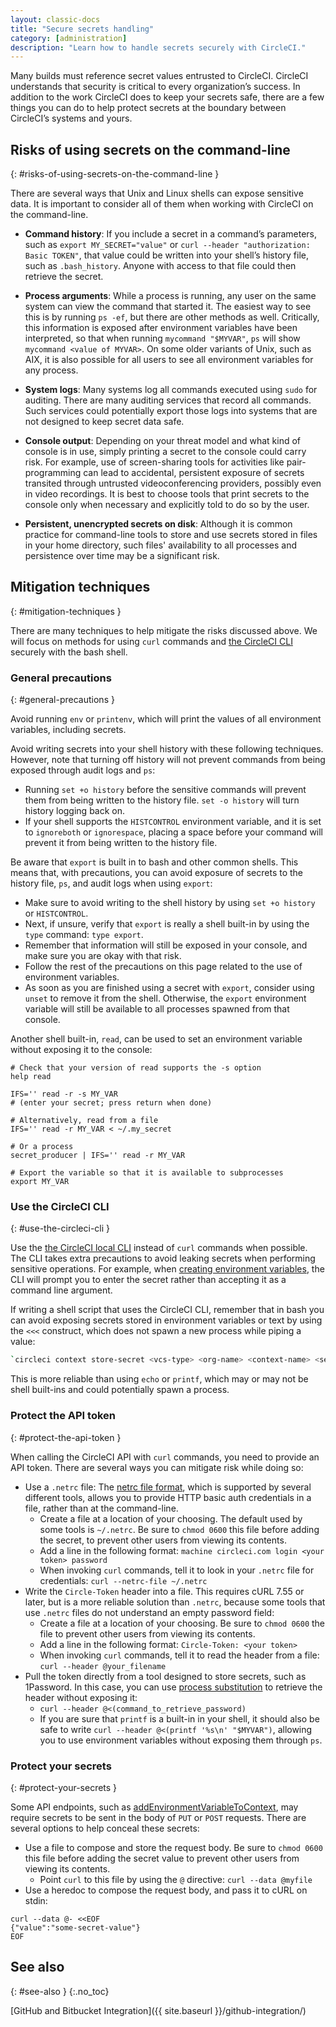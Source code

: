 ```yaml
---
layout: classic-docs
title: "Secure secrets handling"
category: [administration]
description: "Learn how to handle secrets securely with CircleCI."
---
```


Many builds must reference secret values entrusted to CircleCI. CircleCI understands that security is critical to every organization’s success. In addition to the work CircleCI does to keep your secrets safe, there are a few things you can do to help protect secrets at the boundary between CircleCI’s systems and yours.

## Risks of using secrets on the command-line
{: #risks-of-using-secrets-on-the-command-line }

There are several ways that Unix and Linux shells can expose sensitive data. It is important to consider all of them when working with CircleCI on the command-line.

* **Command history**: If you include a secret in a command’s parameters, such as `export MY_SECRET="value"` or `curl --header "authorization: Basic TOKEN"`, that value could be written into your shell’s history file, such as `.bash_history`. Anyone with access to that file could then retrieve the secret.

* **Process arguments**: While a process is running, any user on the same system can view the command that started it. The easiest way to see this is by running `ps -ef`, but there are other methods as well. Critically, this information is exposed after environment variables have been interpreted, so that when running `mycommand "$MYVAR"`, `ps` will show `mycommand <value of MYVAR>`. On some older variants of Unix, such as AIX, it is also possible for all users to see all environment variables for any process.

* **System logs**: Many systems log all commands executed using `sudo` for auditing. There are many auditing services that record all commands. Such services could potentially export those logs into systems that are not designed to keep secret data safe.

* **Console output**: Depending on your threat model and what kind of console is in use, simply printing a secret to the console could carry risk. For example, use of screen-sharing tools for activities like pair-programming can lead to accidental, persistent exposure of secrets transited through untrusted videoconferencing providers, possibly even in video recordings. It is best to choose tools that print secrets to the console only when necessary and explicitly told to do so by the user.

* **Persistent, unencrypted secrets on disk**: Although it is common practice for command-line tools to store and use secrets stored in files in your home directory, such files' availability to all processes and persistence over time may be a significant risk.

## Mitigation techniques
{: #mitigation-techniques }

There are many techniques to help mitigate the risks discussed above. We will focus on methods for using `curl` commands and [the CircleCI CLI]({{site.baseurl}}/local-cli) securely with the bash shell.

### General precautions
{: #general-precautions }

Avoid running `env` or `printenv`, which will print the values of all environment variables, including secrets.

Avoid writing secrets into your shell history with these following techniques. However, note that turning off history will not prevent commands from being exposed through audit logs and `ps`:
  - Running `set +o history` before the sensitive commands will prevent them from being written to the history file. `set -o history` will turn history logging back on.
  - If your shell supports the `HISTCONTROL` environment variable, and it is set to `ignoreboth` or `ignorespace`, placing a space before your command will prevent it from being written to the history file.

Be aware that `export` is built in to bash and other common shells. This means that, with precautions, you can avoid exposure of secrets to the history file, `ps`, and audit logs when using `export`:
  - Make sure to avoid writing to the shell history by using `set +o history` or `HISTCONTROL`.
  - Next, if unsure, verify that `export` is really a shell built-in by using the `type` command: `type export`.
  - Remember that information will still be exposed in your console, and make sure you are okay with that risk.
  - Follow the rest of the precautions on this page related to the use of environment variables.
  - As soon as you are finished using a secret with `export`, consider using `unset` to remove it from the shell. Otherwise, the `export` environment variable will still be available to all processes spawned from that console.

Another shell built-in, `read`, can be used to set an environment variable without exposing it to the console:
```
# Check that your version of read supports the -s option
help read

IFS='' read -r -s MY_VAR
# (enter your secret; press return when done)

# Alternatively, read from a file
IFS='' read -r MY_VAR < ~/.my_secret

# Or a process
secret_producer | IFS='' read -r MY_VAR

# Export the variable so that it is available to subprocesses
export MY_VAR
```

### Use the CircleCI CLI
{: #use-the-circleci-cli }

Use the [the CircleCI local CLI]({{site.baseurl}}/local-cli) instead of `curl` commands when possible. The CLI takes extra precautions to avoid leaking secrets when performing sensitive operations. For example, when [creating environment variables]({{site.baseurl}}/contexts#creating-environment-variables), the CLI will prompt you to enter the secret rather than accepting it as a command line argument.

If writing a shell script that uses the CircleCI CLI, remember that in bash you can avoid exposing secrets stored in environment variables or text by using the `<<<` construct, which does not spawn a new process while piping a value:
```bash
`circleci context store-secret <vcs-type> <org-name> <context-name> <secret name> <<< "$MY_SECRET"`
```
This is more reliable than using `echo` or `printf`, which may or may not be shell built-ins and could potentially spawn a process.

### Protect the API token
{: #protect-the-api-token }

When calling the CircleCI API with `curl` commands, you need to provide an API token. There are several ways you can mitigate risk while doing so:

* Use a `.netrc` file: The [netrc file format](https://everything.curl.dev/usingcurl/netrc), which is supported by several different tools, allows you to provide HTTP basic auth credentials in a file, rather than at the command-line.
  - Create a file at a location of your choosing. The default used by some tools is `~/.netrc`. Be sure to `chmod 0600` this file before adding the secret, to prevent other users from viewing its contents.
  - Add a line in the following format: `machine circleci.com login <your token> password`
  - When invoking `curl` commands, tell it to look in your `.netrc` file for credentials: `curl --netrc-file ~/.netrc`
* Write the `Circle-Token` header into a file. This requires cURL 7.55 or later, but is a more reliable solution than `.netrc`, because some tools that use `.netrc` files do not understand an empty password field:
  - Create a file at a location of your choosing. Be sure to `chmod 0600` the file to prevent other users from viewing its contents.
  - Add a line in the following format: `Circle-Token: <your token>`
  - When invoking `curl` commands, tell it to read the header from a file: `curl --header @your_filename`
* Pull the token directly from a tool designed to store secrets, such as 1Password. In this case, you can use [process substitution](https://en.wikipedia.org/wiki/Process_substitution) to retrieve the header without exposing it:
  - `curl --header @<(command_to_retrieve_password)`
  - If you are sure that `printf` is a built-in in your shell, it should also be safe to write `curl --header @<(printf '%s\n' "$MYVAR")`, allowing you to use environment variables without exposing them through `ps`.

### Protect your secrets
{: #protect-your-secrets }

Some API endpoints, such as [addEnvironmentVariableToContext](https://circleci.com/docs/api/v2/#operation/addEnvironmentVariableToContext), may require secrets to be sent in the body of `PUT` or `POST` requests. There are several options to help conceal these secrets:

* Use a file to compose and store the request body. Be sure to `chmod 0600` this file before adding the secret value to prevent other users from viewing its contents.
  - Point `curl` to this file by using the `@` directive: `curl --data @myfile`
* Use a heredoc to compose the request body, and pass it to cURL on stdin:
```
curl --data @- <<EOF
{"value":"some-secret-value"}
EOF
```

## See also
{: #see-also }
{:.no_toc}

[GitHub and Bitbucket Integration]({{ site.baseurl }}/github-integration/)
